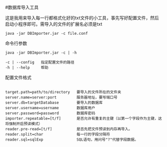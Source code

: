 #数据库导入工具

这是我用来导入每一行都格式化好的txt文件的小工具，事先写好配置文件，然后启动小程序即可。需导入的文件的扩展名必须是txt

```
java -jar DBImporter.jar -c file.conf

```

命令行参数

```
java -jar DBImporter.jar -c | -h

-c | --config   指定配置文件的路径
-h | --help     帮助

```

配置文件格式

```

target.path=path/to/directory	要导入的文件所在的文件夹
server.name=server:port			服务器地址，要写端口号
server.db=targetDatabase		要导入的数据库
server.username=username		数据库用户
server.password=password		数据库密码
importer.repeatable=[t/f]		是否允许有重复的主键（以第一个字段作为主键，这将强制开启预读模式）
reader.pre-read=[t/f]			是否先把文件预读到内存再导入。
reader.split=char				每一行的字段分隔符
reader.sql=sqlExp				SQL语句，用问号"?"代替字段数据。

```